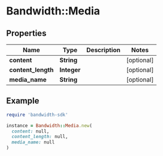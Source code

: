 # Bandwidth::Media

## Properties

| Name | Type | Description | Notes |
| ---- | ---- | ----------- | ----- |
| **content** | **String** |  | [optional] |
| **content_length** | **Integer** |  | [optional] |
| **media_name** | **String** |  | [optional] |

## Example

```ruby
require 'bandwidth-sdk'

instance = Bandwidth::Media.new(
  content: null,
  content_length: null,
  media_name: null
)
```

